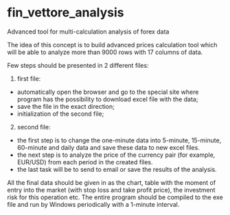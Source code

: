 # fin_vettore_analysis
Advanced tool for multi-calculation analysis of forex data


The idea of this concept is to build advanced prices calculation tool which will be able to analyze more than 9000 rows with 17 columns of data. 

Few steps should be presented in 2 different files:
1. first file:
  - automatically open the browser and go to the special site where program has the possibility to download excel file with the data;
  - save the file in the exact direction;
  - initialization of the second file;
2. second file:
  - the first step is to change the one-minute data into 5-minute, 15-minute, 60-minute and daily data and save these data to new excel files.
  - the next step is to analyze the price of the currency pair (for example, EUR/USD) from each period in the created files.
  - the last task will be to send to email or save the results of the analysis. 

All the final data should be given in as the chart, table with the moment of entry into the market (with stop loss and take profit price), the investment risk for this operation etc.
The entire program should be compiled to the exe file and run by Windows periodically with a 1-minute interval.
